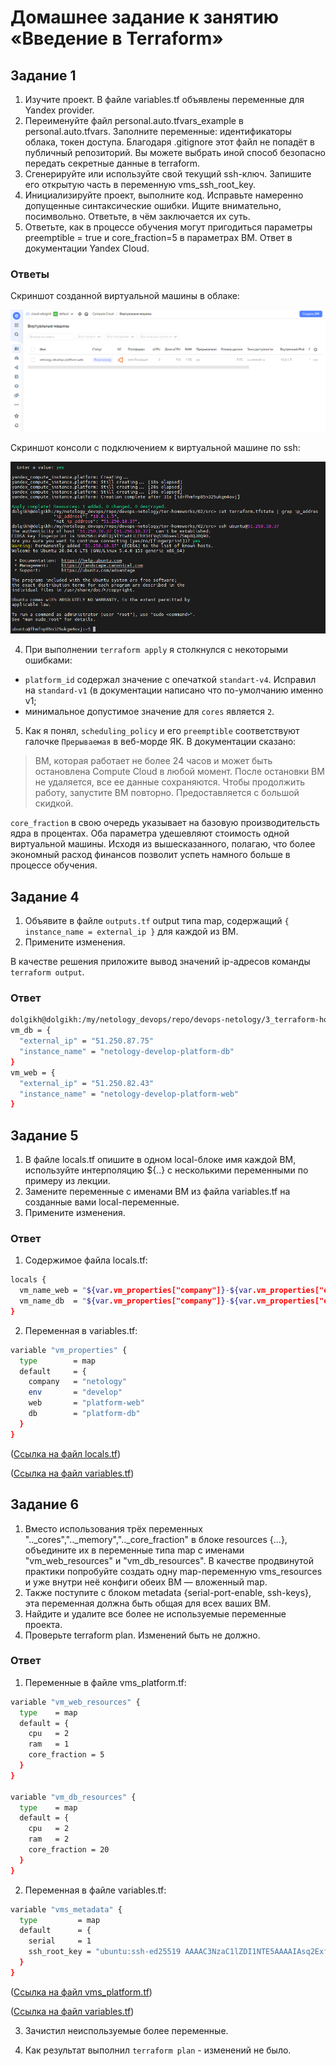 # Домашнее задание к занятию «Введение в Terraform»

## Задание 1

1. Изучите проект. В файле variables.tf объявлены переменные для Yandex provider.
2. Переименуйте файл personal.auto.tfvars_example в personal.auto.tfvars. Заполните переменные: идентификаторы облака, токен доступа. Благодаря .gitignore этот файл не попадёт в публичный репозиторий. Вы можете выбрать иной способ безопасно передать секретные данные в terraform.
3. Сгенерируйте или используйте свой текущий ssh-ключ. Запишите его открытую часть в переменную vms_ssh_root_key.
4. Инициализируйте проект, выполните код. Исправьте намеренно допущенные синтаксические ошибки. Ищите внимательно, посимвольно. Ответьте, в чём заключается их суть.
5. Ответьте, как в процессе обучения могут пригодиться параметры preemptible = true и core_fraction=5 в параметрах ВМ. Ответ в документации Yandex Cloud.

### Ответы

Скриншот созданной виртуальной машины в облаке:

![task_2_1](img/task_2_1.png)

Скриншот консоли с подключением к виртуальной машине по ssh:

![task_2_2](img/task_2_2.png)

4. При выполнении `terraform apply` я столкнулся с некоторыми ошибками:
- `platform_id` содержал значение с опечаткой `standart-v4`. Исправил на `standard-v1` (в документации написано что по-умолчанию именно v1;
- минимальное допустимое значение для `cores` является `2`.

5. Как я понял, `scheduling_policy` и его `preemptible` соответствуют галочке `Прерываемая` в веб-морде ЯК. В документации сказано:
> ВМ, которая работает не более 24 часов и может быть остановлена Compute Cloud в любой момент. После остановки ВМ не удаляется, все ее данные сохраняются. Чтобы продолжить работу, запустите ВМ повторно. Предоставляется с большой скидкой.

`core_fraction` в свою очередь указывает на базовую производительсть ядра в процентах. Оба параметра удешевляют стоимость одной виртуальной машины. 
Исходя из вышесказанного, полагаю, что более экономный расход финансов позволит успеть намного больше в процессе обучения.

## Задание 4

1. Объявите в файле `outputs.tf` output типа map, содержащий `{ instance_name = external_ip }` для каждой из ВМ.
2. Примените изменения.

В качестве решения приложите вывод значений ip-адресов команды `terraform output`.

### Ответ

```bash
dolgikh@dolgikh:/my/netology_devops/repo/devops-netology/3_terraform-homeworks/tf_02/src> terraform output
vm_db = {
  "external_ip" = "51.250.87.75"
  "instance_name" = "netology-develop-platform-db"
}
vm_web = {
  "external_ip" = "51.250.82.43"
  "instance_name" = "netology-develop-platform-web"
}
```

## Задание 5

1. В файле locals.tf опишите в одном local-блоке имя каждой ВМ, используйте интерполяцию ${..} с несколькими переменными по примеру из лекции.
2. Замените переменные с именами ВМ из файла variables.tf на созданные вами local-переменные.
3. Примените изменения.

### Ответ

1. Содержимое файла locals.tf:

```bash
locals {
  vm_name_web = "${var.vm_properties["company"]}-${var.vm_properties["env"]}-${var.vm_properties["web"]}"
  vm_name_db  = "${var.vm_properties["company"]}-${var.vm_properties["env"]}-${var.vm_properties["db"]}"
}
```

2. Переменная в variables.tf:

```bash
variable "vm_properties" {
  type        = map
  default     = {
    company   = "netology"
    env       = "develop"
    web       = "platform-web"
    db        = "platform-db"
  }
}
```

([Ссылка на файл locals.tf](https://github.com/vdolgikh/devops-netology/blob/main/3_terraform-homeworks/tf_02/src/locals.tf))

([Ссылка на файл variables.tf](https://github.com/vdolgikh/devops-netology/blob/main/3_terraform-homeworks/tf_02/src/variables.tf))

## Задание 6

1. Вместо использования трёх переменных ".._cores",".._memory",".._core_fraction" в блоке resources {...}, объедините их в переменные типа map с именами "vm_web_resources" и "vm_db_resources". В качестве продвинутой практики попробуйте создать одну map-переменную vms_resources и уже внутри неё конфиги обеих ВМ — вложенный map.
2. Также поступите с блоком metadata {serial-port-enable, ssh-keys}, эта переменная должна быть общая для всех ваших ВМ.
3. Найдите и удалите все более не используемые переменные проекта.
4. Проверьте terraform plan. Изменений быть не должно.

### Ответ

1. Переменные в файле vms_platform.tf:

```bash
variable "vm_web_resources" {
  type    = map
  default = {
    cpu   = 2
    ram   = 1
    core_fraction = 5
  }
}

variable "vm_db_resources" {
  type    = map
  default = {
    cpu   = 2
    ram   = 2
    core_fraction = 20
  }
}
```

2. Переменная в файле variables.tf:

```bash
variable "vms_metadata" {
  type         = map
  default      = {
    serial     = 1
    ssh_root_key = "ubuntu:ssh-ed25519 AAAAC3NzaC1lZDI1NTE5AAAAIAsq2ExfK3566dlMj6YsJ+wv7JJdMSN4C6w1aChS2qJH dolgikh@dolgikh"
  }
}
```

([Ссылка на файл vms_platform.tf](https://github.com/vdolgikh/devops-netology/blob/main/3_terraform-homeworks/tf_02/src/vms_platform.tf))

([Ссылка на файл variables.tf](https://github.com/vdolgikh/devops-netology/blob/main/3_terraform-homeworks/tf_02/src/variables.tf))

3. Зачистил неиспользуемые более переменные.

4. Как результат выполнил `terraform plan` - изменений не было.
